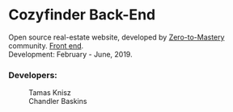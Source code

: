 # Cozyfinder Back-End

Open source real-estate website, developed by [Zero-to-Mastery](https://www.udemy.com/the-complete-web-developer-zero-to-mastery/ "Zero to Mastery Udemy course") community.
[Front end](https://github.com/ZtM-crew/cozyfinder-front/). 
<br>
Development: February - June, 2019.

### Developers:
<dl>
  
  <dd>Tamas Knisz</dd>
  <dd>Chandler Baskins</dd>
  
</dl>
